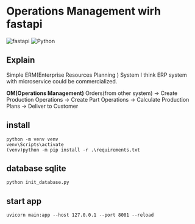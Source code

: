 # Operations Management wirh fastapi

![fastapi](https://img.shields.io/badge/fastapi-0.105-green)
![Python](https://img.shields.io/badge/Python-3.9.13-blue)



## Explain
Simple ERM(Enterprise Resources Planning ) System
I think ERP system with microservice could be commercialized.

**OM(Operations Management)**
Orders(from other system) -> Create Production Operations -> Create Part Operations
-> Calculate Production Plans -> Deliver to Customer

## install
```
python -m venv venv
venv\Scripts\activate
(venv)python -m pip install -r .\requirements.txt
```

## database sqlite
```
python init_database.py
```

## start app
```
uvicorn main:app --host 127.0.0.1 --port 8001 --reload
```